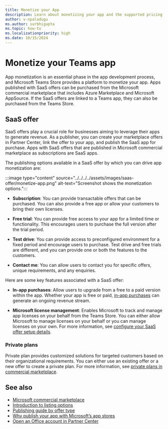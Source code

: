 ```yaml
---
title: Monetize your App
description: Learn about monetizing your app and the supported pricing models such as free trials, in-app purchases, and test drives and to monetize through SaaS offers.
author: v-npaladugu
ms.author: surbhigupta
ms.topic: how-to
ms.localizationpriority: high
ms.date: 10/15/2024
---
```


# Monetize your Teams app

App monetization is an essential phase in the app development process, and Microsoft Teams Store provides a platform to monetize your app. Apps published with SaaS offers can be purchased from the Microsoft commercial marketplace that includes Azure Marketplace and Microsoft AppSource. If the SaaS offers are linked to a Teams app, they can also be purchased from the Teams Store.

## SaaS offer

SaaS offers play a crucial role for businesses aiming to leverage their apps to generate revenue. As a publisher, you can create your marketplace offers in Partner Center, link the offer to your app, and publish the SaaS app for purchase. Apps with SaaS offers that are published in Microsoft commercial marketplace as subscriptions are SaaS apps. 

The publishing options available in a SaaS offer by which you can drive app monetization are:

:::image type="content" source="../../../../assets/images/saas-offer/monetize-app.png" alt-text="Screenshot shows the monetization options.":::

* **Subscription**: You can provide transactable offers that can be purchased. You can also provide a free app or allow your customers to bring their own licenses.

* **Free trial**: You can provide free access to your app for a limited time or functionality. This encourages users to purchase the full version after the trial period.

* **Test drive**: You can provide access to preconfigured environment for a fixed period and encourage users to purchase. Test drive and free trials are different, and you can provide one or both the features to the customers.

* **Contact me**: You can allow users to contact you for specific offers, unique requirements, and any enquiries.

Here are some key features associated with a SaaS offer:

* **In-app purchases**: Allow users to upgrade from a free to a paid version within the app. Whether your app is free or paid, [in-app purchases](in-app-purchase-flow.md) can generate an ongoing revenue stream. </br>

* **Microsoft license management**: Enables Microsoft to track and manage app licenses on your behalf from the Teams Store. You can either allow Microsoft to manage licenses on your behalf or you can manage licenses on your own. For more information, see [configure your SaaS offer setup details](/partner-center/marketplace-offers/create-new-saas-offer). 

### Private plans

Private plan provides customized solutions for targeted customers based on their organizational requirements. You can either use an existing offer or a new offer to create a private plan. For more information, see [private plans in commercial marketplace](/partner-center/marketplace/private-plans).

## See also

* [Microsoft commercial marketplace](/partner-center/marketplace/overview)
* [Introduction to listing options](/partner-center/marketplace/determine-your-listing-type)
* [Publishing guide by offer type](/partner-center/marketplace/publisher-guide-by-offer-type)
* [Why publish your app with Microsoft’s app stores](/partner-center/marketplace-offers/why-publish)
* [Open an Office account in Partner Center](/partner-center/marketplace-offers/open-a-developer-account)
